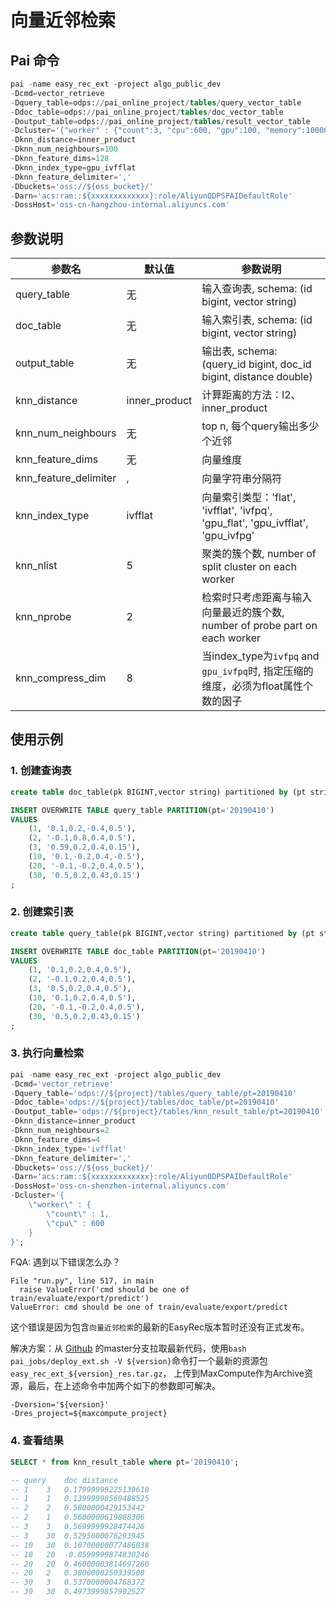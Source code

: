 # 向量近邻检索

## Pai 命令

```sql
pai -name easy_rec_ext -project algo_public_dev
-Dcmd=vector_retrieve
-Dquery_table=odps://pai_online_project/tables/query_vector_table
-Ddoc_table=odps://pai_online_project/tables/doc_vector_table
-Doutput_table=odps://pai_online_project/tables/result_vector_table
-Dcluster='{"worker" : {"count":3, "cpu":600, "gpu":100, "memory":10000}}'
-Dknn_distance=inner_product
-Dknn_num_neighbours=100
-Dknn_feature_dims=128
-Dknn_index_type=gpu_ivfflat
-Dknn_feature_delimiter=','
-Dbuckets='oss://${oss_bucket}/'
-Darn='acs:ram::${xxxxxxxxxxxxx}:role/AliyunODPSPAIDefaultRole'
-DossHost='oss-cn-hangzhou-internal.aliyuncs.com'
```

## 参数说明

| 参数名                   | 默认值           | 参数说明                                                                      |
| --------------------- | ------------- | ------------------------------------------------------------------------- |
| query_table           | 无             | 输入查询表, schema: (id bigint, vector string)                                 |
| doc_table             | 无             | 输入索引表, schema: (id bigint, vector string)                                 |
| output_table          | 无             | 输出表, schema: (query_id bigint, doc_id bigint, distance double)            |
| knn_distance          | inner_product | 计算距离的方法：l2、inner_product                                                  |
| knn_num_neighbours    | 无             | top n, 每个query输出多少个近邻                                                     |
| knn_feature_dims      | 无             | 向量维度                                                                      |
| knn_feature_delimiter | ,             | 向量字符串分隔符                                                                  |
| knn_index_type        | ivfflat       | 向量索引类型：'flat', 'ivfflat', 'ivfpq', 'gpu_flat', 'gpu_ivfflat', 'gpu_ivfpg' |
| knn_nlist             | 5             | 聚类的簇个数, number of split cluster on each worker                            |
| knn_nprobe            | 2             | 检索时只考虑距离与输入向量最近的簇个数, number of probe part on each worker                  |
| knn_compress_dim      | 8             | 当index_type为`ivfpq` and `gpu_ivfpq`时, 指定压缩的维度，必须为float属性个数的因子             |

## 使用示例

### 1. 创建查询表

```sql
create table doc_table(pk BIGINT,vector string) partitioned by (pt string);

INSERT OVERWRITE TABLE query_table PARTITION(pt='20190410')
VALUES
    (1, '0.1,0.2,-0.4,0.5'),
    (2, '-0.1,0.8,0.4,0.5'),
    (3, '0.59,0.2,0.4,0.15'),
    (10, '0.1,-0.2,0.4,-0.5'),
    (20, '-0.1,-0.2,0.4,0.5'),
    (30, '0.5,0.2,0.43,0.15')
;
```

### 2. 创建索引表

```sql
create table query_table(pk BIGINT,vector string) partitioned by (pt string);

INSERT OVERWRITE TABLE doc_table PARTITION(pt='20190410')
VALUES
    (1, '0.1,0.2,0.4,0.5'),
    (2, '-0.1,0.2,0.4,0.5'),
    (3, '0.5,0.2,0.4,0.5'),
    (10, '0.1,0.2,0.4,0.5'),
    (20, '-0.1,-0.2,0.4,0.5'),
    (30, '0.5,0.2,0.43,0.15')
;
```

### 3. 执行向量检索

```sql
pai -name easy_rec_ext -project algo_public_dev
-Dcmd='vector_retrieve'
-Dquery_table='odps://${project}/tables/query_table/pt=20190410'
-Ddoc_table='odps://${project}/tables/doc_table/pt=20190410'
-Doutput_table='odps://${project}/tables/knn_result_table/pt=20190410'
-Dknn_distance=inner_product
-Dknn_num_neighbours=2
-Dknn_feature_dims=4
-Dknn_index_type='ivfflat'
-Dknn_feature_delimiter=','
-Dbuckets='oss://${oss_bucket}/'
-Darn='acs:ram::${xxxxxxxxxxxxx}:role/AliyunODPSPAIDefaultRole'
-DossHost='oss-cn-shenzhen-internal.aliyuncs.com'
-Dcluster='{
    \"worker\" : {
        \"count\" : 1,
        \"cpu\" : 600
    }
}';
```

FQA: 遇到以下错误怎么办？

```
File "run.py", line 517, in main
  raise ValueError('cmd should be one of train/evaluate/export/predict')
ValueError: cmd should be one of train/evaluate/export/predict
```

这个错误是因为包含`向量近邻检索`的最新的EasyRec版本暂时还没有正式发布。

解决方案：从 [Github](https://github.com/alibaba/EasyRec)
的master分支拉取最新代码，使用`bash pai_jobs/deploy_ext.sh -V ${version}`命令打一个最新的资源包`easy_rec_ext_${version}_res.tar.gz`，
上传到MaxCompute作为Archive资源，最后，在上述命令中加两个如下的参数即可解决。

```
-Dversion='${version}'
-Dres_project=${maxcompute_project}
```

### 4. 查看结果

```sql
SELECT * from knn_result_table where pt='20190410';

-- query	doc	distance
-- 1	3	0.17999999225139618
-- 1	1	0.13999998569488525
-- 2	2	0.5800000429153442
-- 2	1	0.5600000619888306
-- 3	3	0.5699999928474426
-- 3	30	0.5295000076293945
-- 10	30	0.10700000077486038
-- 10	20	-0.0599999874830246
-- 20	20	0.46000003814697266
-- 20	2	0.3800000250339508
-- 30	3	0.5370000004768372
-- 30	30	0.4973999857902527
```
